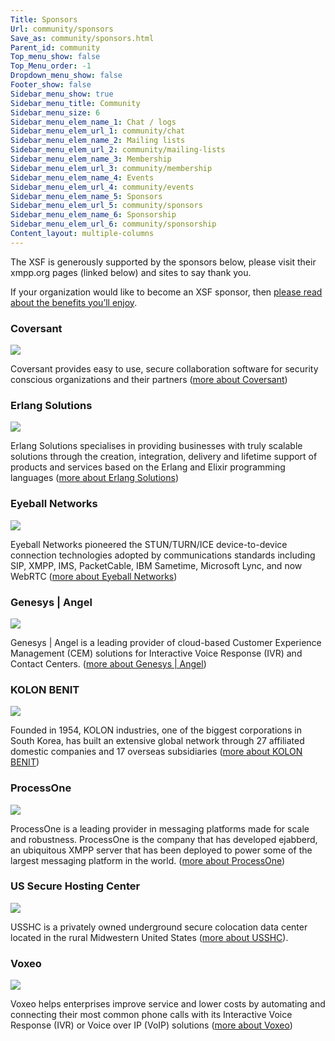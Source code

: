 ```yaml
---
Title: Sponsors
Url: community/sponsors
Save_as: community/sponsors.html
Parent_id: community
Top_menu_show: false
Top_Menu_order: -1
Dropdown_menu_show: false
Footer_show: false
Sidebar_menu_show: true
Sidebar_menu_title: Community
Sidebar_menu_size: 6
Sidebar_menu_elem_name_1: Chat / logs
Sidebar_menu_elem_url_1: community/chat
Sidebar_menu_elem_name_2: Mailing lists
Sidebar_menu_elem_url_2: community/mailing-lists
Sidebar_menu_elem_name_3: Membership
Sidebar_menu_elem_url_3: community/membership
Sidebar_menu_elem_name_4: Events
Sidebar_menu_elem_url_4: community/events
Sidebar_menu_elem_name_5: Sponsors
Sidebar_menu_elem_url_5: community/sponsors
Sidebar_menu_elem_name_6: Sponsorship
Sidebar_menu_elem_url_6: community/sponsorship
Content_layout: multiple-columns
---
```


The XSF is generously supported by the sponsors below, please visit their xmpp.org pages (linked below) and sites to say thank you.

If your organization would like to become an XSF sponsor, then [please read about the benefits you’ll enjoy](/community/sponsorship).
 

### Coversant

[![](/images/logos/)](/sponsors/coversant)

Coversant provides easy to use, secure collaboration software for security conscious organizations and their partners ([more about Coversant](/sponsors/coversant))


### Erlang Solutions 

[![](/images/logos/)](/sponsors/erlang-solutions)

Erlang Solutions specialises in providing businesses with truly scalable solutions through the creation, integration, delivery and lifetime support of products and services based on the Erlang and Elixir programming languages ([more about Erlang Solutions](/sponsors/erlang-solutions))


### Eyeball Networks

[![](/images/logos/)](/sponsors/eyeball-networks)

Eyeball Networks pioneered the STUN/TURN/ICE device-to-device connection technologies adopted by communications standards including SIP, XMPP, IMS, PacketCable, IBM Sametime, Microsoft Lync, and now WebRTC ([more about Eyeball Networks](/sponsors/eyeball-networks))


### Genesys | Angel

[![](/images/logos/)](/sponsors/genesys-angel)

Genesys | Angel is a leading provider of cloud-based Customer Experience Management (CEM) solutions for Interactive Voice Response (IVR) and Contact Centers. ([more about Genesys | Angel](/sponsors/genesys-angel))


### KOLON BENIT

[![](/images/logos/)](/sponsors/kolon-benit)

Founded in 1954, KOLON industries, one of the biggest corporations in South Korea, has built an extensive global network through 27 affiliated domestic companies and 17 overseas subsidiaries ([more about KOLON BENIT](/sponsors/kolon-benit))


### ProcessOne

[![](/images/logos/)](/sponsors/processone)

ProcessOne is a leading provider in messaging platforms made for scale and robustness. ProcessOne is the company that has developed ejabberd, an ubiquitous XMPP server that has been deployed to power some of the largest messaging platform in the world.
([more about ProcessOne](/sponsors/processone))
 

### US Secure Hosting Center

[![](/images/logos/)](/sponsors/us-secure-hosting-center)

USSHC is a privately owned underground secure colocation data center located in the rural Midwestern United States ([more about USSHC](/sponsors/us-secure-hosting-center)).


### Voxeo

[![](/images/logos/)](/sponsors/voxeo)

Voxeo helps enterprises improve service and lower costs by automating and connecting their most common phone calls with its Interactive Voice Response (IVR) or Voice over IP (VoIP) solutions ([more about Voxeo](/sponsors/voxeo))

